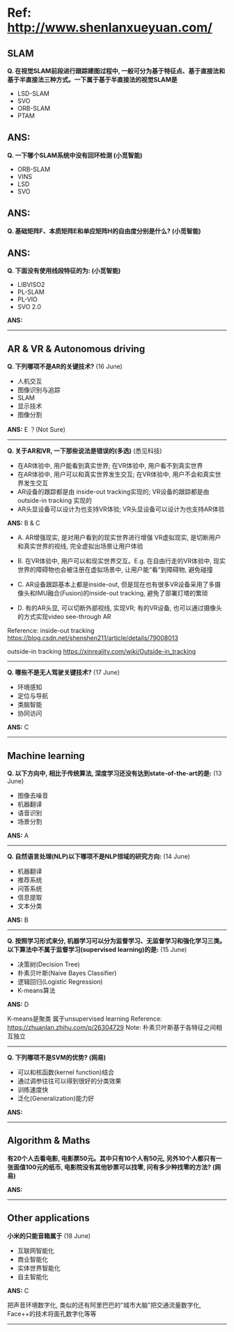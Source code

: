 # Ref: http://www.shenlanxueyuan.com/

## SLAM

**Q. 在视觉SLAM前段进行跟踪建图过程中, 一般可分为基于特征点、基于直接法和基于半直接法三种方式。一下属于基于半直接法的视觉SLAM是**

- LSD-SLAM
- SVO
- ORB-SLAM
- PTAM

**ANS:**
----------------------------------------------------------------------------------------------------------------------------------

**Q. 一下哪个SLAM系统中没有回环检测 (小觅智能)**
- ORB-SLAM
- VINS
- LSD
- SVO

**ANS:**
----------------------------------------------------------------------------------------------------------------------------------

**Q. 基础矩阵F、本质矩阵E和单应矩阵H的自由度分别是什么? (小觅智能)**

**ANS:**
----------------------------------------------------------------------------------------------------------------------------------

**Q. 下面没有使用线段特征的为: (小觅智能)**
- LIBVISO2
- PL-SLAM
- PL-VIO
- SVO 2.0

**ANS:**

----------------------------------------------------------------------------------------------------------------------------------

## AR & VR & Autonomous driving

**Q. 下列哪项不是AR的关键技术?** (16 June)
- 人机交互
- 图像识别与追踪
- SLAM
- 显示技术
- 图像分割

**ANS:** E ？(Not Sure)

----------------------------------------------------------------------------------------------------------------------------------

**Q. 关于AR和VR, 一下那些说法是错误的(多选)** (悉见科技)
- 在AR体验中, 用户能看到真实世界; 在VR体验中, 用户看不到真实世界
- 在AR体验中, 用户可以和真实世界发生交互; 在VR体验中, 用户不会和真实世界发生交互
- AR设备的跟踪都是由 inside-out tracking实现的; VR设备的跟踪都是由outside-in tracking 实现的
- AR头显设备可以设计为也支持VR体验; VR头显设备可以设计为也支持AR体验

**ANS:** B & C

- A. 
AR增强现实, 是对用户看到的现实世界进行增强
VR虚拟现实, 是切断用户和真实世界的视线, 完全虚拟出场景让用户体验

- B. 
在VR体验中, 用户可以和现实世界交互。E.g. 在自由行走的VR体验中, 现实世界的障碍物也会被注册在虚拟场景中, 让用户能“看”到障碍物, 避免碰撞

- C. 
AR设备跟踪基本上都是inside-out, 但是现在也有很多VR设备采用了多摄像头和IMU融合(Fusion)的inside-out tracking, 避免了部署灯塔的繁琐

- D. 
有的AR头显, 可以切断外部视线, 实现VR; 有的VR设备, 也可以通过摄像头的方式实现video see-through AR

Reference: 
inside-out tracking https://blog.csdn.net/shenshen211/article/details/79008013
            
outside-in tracking https://xinreality.com/wiki/Outside-in_tracking

----------------------------------------------------------------------------------------------------------------------------------           
**Q. 哪些不是无人驾驶关键技术?** (17 June)
- 环境感知
- 定位与导航
- 类脑智能
- 协同访问

**ANS:** C

----------------------------------------------------------------------------------------------------------------------------------

## Machine learning

**Q. 以下方向中, 相比于传统算法, 深度学习还没有达到state-of-the-art的是:** (13 June)
- 图像去噪音
- 机器翻译
- 语音识别
- 场景分割

**ANS:** A

----------------------------------------------------------------------------------------------------------------------------------

**Q. 自然语言处理(NLP)以下哪项不是NLP领域的研究方向:** (14 June)
- 机器翻译
- 推荐系统
- 问答系统
- 信息提取
- 文本分类

**ANS:** B

----------------------------------------------------------------------------------------------------------------------------------

**Q. 按照学习形式来分, 机器学习可以分为监督学习、无监督学习和强化学习三类。以下算法中不属于监督学习(supervised learning)的是:** (15 June)
- 决策树(Decision Tree)
- 朴素贝叶斯(Naive Bayes Classifier)
- 逻辑回归(Logistic Regression)
- K-means算法

**ANS:** D

K-means是聚类 属于unsupervised learning
Reference: https://zhuanlan.zhihu.com/p/26304729
Note: 朴素贝叶斯基于各特征之间相互独立

----------------------------------------------------------------------------------------------------------------------------------

**Q. 下列哪项不是SVM的优势? (网易)**
- 可以和核函数(kernel function)结合
- 通过调参往往可以得到很好的分类效果
- 训练速度快
- 泛化(Generalization)能力好

**ANS:**


----------------------------------------------------------------------------------------------------------------------------------

## Algorithm & Maths

**有20个人去看电影, 电影票50元。其中只有10个人有50元, 另外10个人都只有一张面值100元的纸币, 电影院没有其他钞票可以找零, 问有多少种找零的方法? (网易)**

**ANS:**

----------------------------------------------------------------------------------------------------------------------------------

## Other applications

**小米的只能音箱属于** (18 June)
- 互联网智能化
- 商业智能化
- 实体世界智能化
- 自主智能化

**ANS:** C

把声音环境数字化, 类似的还有阿里巴巴的"城市大脑"把交通流量数字化, Face++的技术将面孔数字化等等

----------------------------------------------------------------------------------------------------------------------------------


